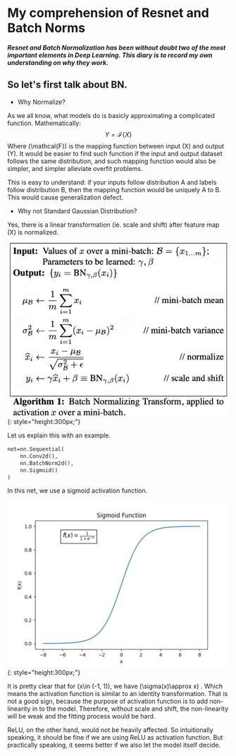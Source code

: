 # My comprehension of Resnet and Batch Norms
***Resnet and Batch Normalization has been without doubt two of the most important elements in Deep Learning. This diary is to record my own understanding on why they work.***

## So let's first talk about BN.
- Why Normalize?

As we all know, what models do is basicly approximating a complicated function. Mathematically:  $$Y = \mathcal{F}\{X\}$$
Where \(\mathcal{F}\) is the mapping function between input \(X\) and output \(Y\). It would be easier to find such function if the input and output dataset follows the same distribution, and such mapping function would also be simpler, and simpler alleviate overfit problems.

This is easy to understand: if your inputs follow distribution A and labels follow distribution B, then the mapping function would be uniquely A to B. This would cause generalization defect.

- Why not Standard Gaussian Distribution?

Yes, there is a linear transformation (ie. scale and shift) after feature map \(X\) is normalized.

![](BN.png){: style="height:300px;"}

Let us explain this with an example.

    net=nn.Sequential(
        nn.Conv2d(),
        nn.BatchNorm2d(),
        nn.Sigmoid()
    )

In this net, we use a sigmoid activation function.

![](sigmoid-function.png){: style="height:300px;"}

It is pretty clear that for \(x\in (-1, 1)\), we have \(\sigma(x)\approx x\) . Which means the activation function is similar to an identity transformation. That is not a good sign, because the purpose of activation function is to add non-linearity in to the model. Therefore, without scale and shift, the non-linearity will be weak and the fitting process would be hard.

ReLU, on the other hand, would not be heavily affected. So intuitionally speaking, it should be fine if we are using ReLU as activation function. But practically speaking, it seems better if we also let the model itself decide.
